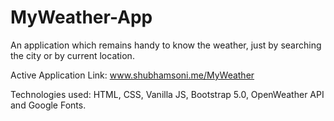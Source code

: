 # MyWeather-App
An application which remains handy to know the weather, just by searching the city or by current location.

Active Application Link: www.shubhamsoni.me/MyWeather

Technologies used: HTML, CSS, Vanilla JS, Bootstrap 5.0, OpenWeather API and Google Fonts.
